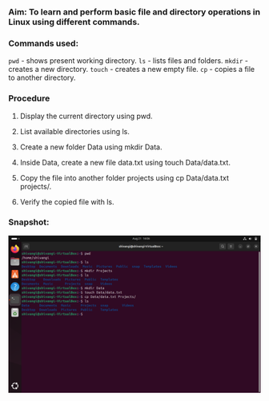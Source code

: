 ### Aim: To learn and perform basic file and directory operations in Linux using different commands.

### Commands used: 

`pwd` - shows present working directory.
`ls` - lists files and folders.
`mkdir` - creates a new directory.
`touch` - creates a new empty file.
`cp` - copies a file to another directory.

### Procedure

1. Display the current directory using pwd.

2. List available directories using ls.

3. Create a new folder Data using mkdir Data.

4. Inside Data, create a new file data.txt using touch Data/data.txt.

5. Copy the file into another folder projects using cp Data/data.txt projects/.

6. Verify the copied file with ls.
  
  ### Snapshot:
  
![alt text](screen.png)
